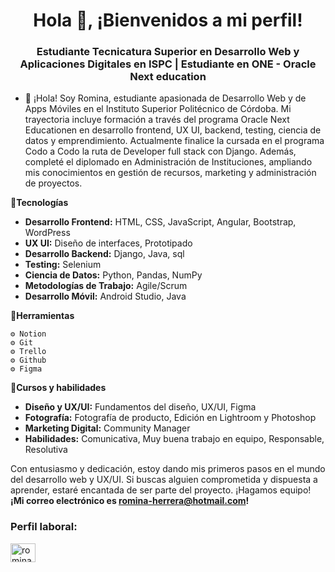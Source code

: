 <h1 align="center">Hola 👋, ¡Bienvenidos a mi perfil!</h1>
<h3 align="center">Estudiante Tecnicatura Superior en Desarrollo Web y Aplicaciones Digitales en ISPC | Estudiante en ONE - Oracle Next education </h3>

- 🌱 
¡Hola! Soy Romina, estudiante apasionada de Desarrollo Web y de Apps Móviles en el Instituto Superior Politécnico de Córdoba. Mi trayectoria incluye formación a través del programa Oracle Next Educationen en desarrollo frontend, UX UI, backend, testing, ciencia de datos y emprendimiento. Actualmente finalice la cursada en el programa Codo a Codo la ruta de Developer full stack con Django. Además, completé el diplomado en Administración de Instituciones, ampliando mis conocimientos en gestión de recursos, marketing y administración de proyectos.

🔹**Tecnologías**

   - **Desarrollo Frontend:** HTML, CSS, JavaScript, Angular, Bootstrap, WordPress
   - **UX UI:** Diseño de interfaces, Prototipado
   - **Desarrollo Backend:** Django, Java, sql
   - **Testing:** Selenium
   - **Ciencia de Datos:** Python, Pandas, NumPy
   - **Metodologías de Trabajo:** Agile/Scrum
   - **Desarrollo Móvil:** Android Studio, Java


🔹**Herramientas**

    ⚙️ Notion
    ⚙️ Git
    ⚙️ Trello
    ⚙️ Github
    ⚙️ Figma

🔹**Cursos y habilidades**

  - **Diseño y UX/UI:** Fundamentos del diseño, UX/UI, Figma
  - **Fotografía:** Fotografía de producto, Edición en Lightroom y Photoshop
  - **Marketing Digital:** Community Manager
  - **Habilidades:** Comunicativa, Muy buena trabajo en equipo, Responsable, Resolutiva

Con entusiasmo y dedicación, estoy dando mis primeros pasos en el mundo del desarrollo web y UX/UI. Si buscas alguien comprometida y dispuesta a aprender, estaré encantada de ser parte del proyecto. ¡Hagamos equipo!    
**¡Mi correo electrónico es romina-herrera@hotmail.com!**


<h3 align="left">Perfil laboral:</h3>
<p align="left">
<a href="https://linkedin.com/in/romina-herreramicv" target="blank" ><img align="center" src="https://raw.githubusercontent.com/rahuldkjain/github-profile-readme-generator/master/src/images/icons/Social/linked-in-alt.svg" alt ="romina-herreramicv"height="30" width="40" /></a>
</p>



